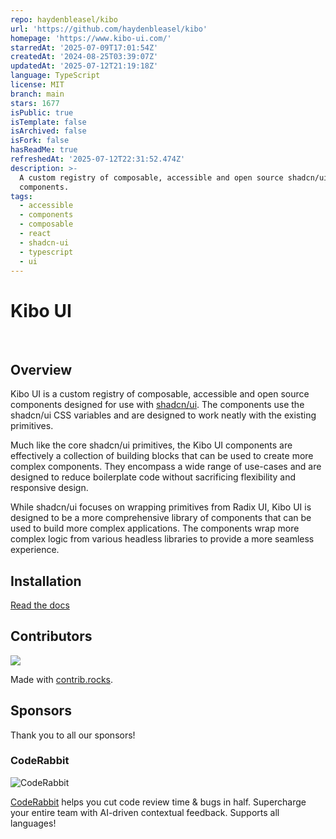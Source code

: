 ```yaml
---
repo: haydenbleasel/kibo
url: 'https://github.com/haydenbleasel/kibo'
homepage: 'https://www.kibo-ui.com/'
starredAt: '2025-07-09T17:01:54Z'
createdAt: '2024-08-25T03:39:07Z'
updatedAt: '2025-07-12T21:19:18Z'
language: TypeScript
license: MIT
branch: main
stars: 1677
isPublic: true
isTemplate: false
isArchived: false
isFork: false
hasReadMe: true
refreshedAt: '2025-07-12T22:31:52.474Z'
description: >-
  A custom registry of composable, accessible and open source shadcn/ui
  components.
tags:
  - accessible
  - components
  - composable
  - react
  - shadcn-ui
  - typescript
  - ui
---
```


# Kibo UI

<div>
  <img src="https://img.shields.io/npm/dy/kibo-ui" alt="" />
  <img src="https://img.shields.io/npm/v/kibo-ui" alt="" />
  <img src="https://img.shields.io/github/license/haydenbleasel/kibo" alt="" />
</div>

## Overview

Kibo UI is a custom registry of composable, accessible and open source components designed for use with [shadcn/ui](https://ui.shadcn.com/). The components use the shadcn/ui CSS variables and are designed to work neatly with the existing primitives.

Much like the core shadcn/ui primitives, the Kibo UI components are effectively a collection of building blocks that can be used to create more complex components. They encompass a wide range of use-cases and are designed to reduce boilerplate code without sacrificing flexibility and responsive design.

While shadcn/ui focuses on wrapping primitives from Radix UI, Kibo UI is designed to be a more comprehensive library of components that can be used to build more complex applications. The components wrap more complex logic from various headless libraries to provide a more seamless experience.

## Installation

[Read the docs](https://www.kibo-ui.com/)

## Contributors

<a href="https://github.com/haydenbleasel/kibo/graphs/contributors">
  <img src="https://contrib.rocks/image?repo=haydenbleasel/kibo" />
</a>

Made with [contrib.rocks](https://contrib.rocks).

## Sponsors

Thank you to all our sponsors!

### CodeRabbit

![CodeRabbit](./apps/docs/public/sponsors/coderabbit.png)

[CodeRabbit](https://www.coderabbit.ai/) helps you cut code review time & bugs in half. Supercharge your entire team with AI-driven contextual feedback. Supports all languages!
